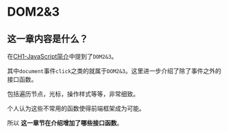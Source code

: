 # DOM2&3

## 这一章内容是什么？

在[CH1-JavaScript简介](https://github.com/JiangWeixian/JS-Books/tree/master/JS%E9%AB%98%E7%BA%A7%E7%A8%8B%E5%BA%8F%E8%AE%BE%E8%AE%A1/CH1-Javascript%E7%AE%80%E4%BB%8B)中提到了`DOM2&3`。

其中`document`事件`click`之类的就属于`DOM2&3`。这里进一步介绍了除了事件之外的接口函数。

包括遍历节点，光标，操作样式等等，非常细致。

个人认为这些不常用的函数使得前端框架成为可能。

所以 **这一章节在介绍增加了哪些接口函数**。